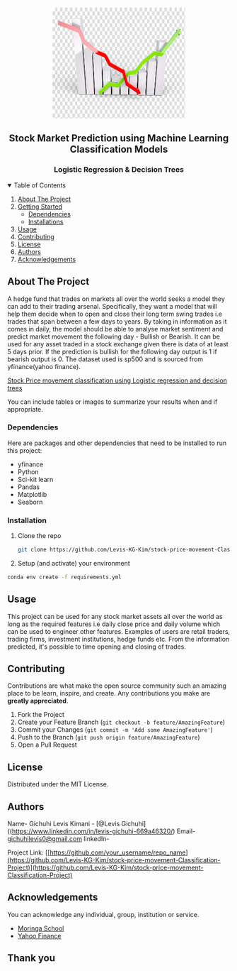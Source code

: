 
<br />
<p align="center">
  <a href="https://github.com/Levis-KG-Kim/stock-price-movement-Classification-Project">
    <img src="line.jpg" alt="Logo" width="300" height="250">
  </a>

  <h2 align="center">Stock Market Prediction using Machine Learning Classification Models</h2>
  <h3 align="center">Logistic Regression & Decision Trees</h3>

</p>


<details open="open">
  <summary>Table of Contents</summary>
  <ol>
    <li>
      <a href="#about-the-project">About The Project</a>
    </li>
    <li>
      <a href="#getting-started">Getting Started</a>
      <ul>
        <li><a href="#dependencies">Dependencies</a></li>
        <li><a href="#installations">Installations</a></li>
      </ul>
    </li>
    <li><a href="#usage">Usage</a></li>
    <li><a href="#contributing">Contributing</a></li>
    <li><a href="#license">License</a></li>
    <li><a href="#authors">Authors</a></li>
    <li><a href="#acknowledgements">Acknowledgements</a></li>
  </ol>
</details>


## About The Project

A hedge fund that trades on markets all over the world seeks a model they can add to their trading arsenal. Specifically, they want a model that will help them decide when to open and close their long term swing trades i.e trades that span between a few days to years. By taking in information as it comes in daily, the model should be able to analyse market sentiment and predict market movement the following day - Bullish or Bearish.
It can be used for any asset traded in a stock exchange given there is data of at least 5 days prior.
If the prediction is bullish for the following day output is 1 if bearish output is 0.
The dataset used is sp500 and is sourced from yfinance(yahoo finance).

[Stock Price movement classification using Logistic regression and decision trees](https://github.com/Levis-KG-Kim/stock-price-movement-Classification-Project)

You can include tables or images to summarize your results when and if appropriate.



### Dependencies

Here are packages and other dependencies that need to be installed to run this project: 
* yfinance
* Python
* Sci-kit learn
* Pandas
* Matplotlib
* Seaborn

### Installation

1. Clone the repo
   ```sh
   git clone https://github.com/Levis-KG-Kim/stock-price-movement-Classification-Project
   ```
2. Setup (and activate) your environment
  ```sh
  conda env create -f requirements.yml
  ```

## Usage

This project can be used for any stock market assets all over the world as long as the required features i.e daily close price and daily volume which can be used to engineer other features.
Examples of users are retail traders, trading firms, investment institutions, hedge funds etc.
From the information predicted, it's possible to time opening and closing of trades.

## Contributing

Contributions are what make the open source community such an amazing place to be learn, inspire, and create. Any contributions you make are **greatly appreciated**.

1. Fork the Project
2. Create your Feature Branch (`git checkout -b feature/AmazingFeature`)
3. Commit your Changes (`git commit -m 'Add some AmazingFeature'`)
4. Push to the Branch (`git push origin feature/AmazingFeature`)
5. Open a Pull Request


## License

Distributed under the MIT License.


## Authors

Name- Gichuhi Levis Kimani - [@Levis Gichuhi]((https://www.linkedin.com/in/levis-gichuhi-669a46320/)
Email- gichuhilevis0@gmail.com
linkedIn- 

Project Link: [[https://github.com/your_username/repo_name](https://github.com/Levis-KG-Kim/stock-price-movement-Classification-Project)](https://github.com/Levis-KG-Kim/stock-price-movement-Classification-Project)


## Acknowledgements

You can acknowledge any individual, group, institution or service.
* [Moringa School](https://moringaschool.com/)
* [Yahoo Finance](https://finance.yahoo.com/?guccounter=1&guce_referrer=aHR0cHM6Ly93d3cuZ29vZ2xlLmNvbS8&guce_referrer_sig=AQAAAGc1pxKo3NqRvx4x83PEljG3LG-097MMsoJe4zngxK1UPYZfQ1VKGG5L7Oo01prT_oot-K8F4rdmAedbPpMPRRyi_bZ3CbPDUBbEZChQJmmGEZk1J_FQcN41qiHU3FsDyhfKby335UfwaLwZr83Z2vpN1D0VAsMuyB4JLXTB6xt_)


## Thank you
